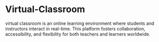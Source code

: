 # Virtual-Classroom
virtual classroom is an online learning environment where students and instructors interact in real-time. This platform fosters collaboration, accessibility, and flexibility for both teachers and learners worldwide.
